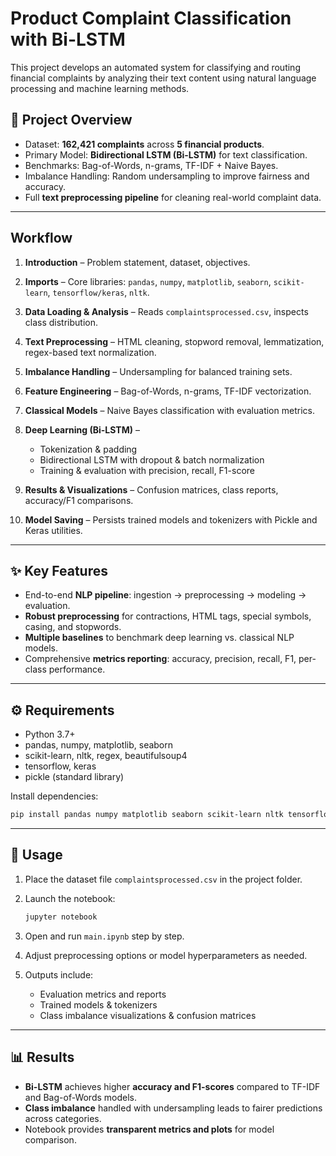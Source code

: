
# Product Complaint Classification with Bi-LSTM
This project develops an automated system for classifying and routing financial complaints by analyzing their text content using natural language processing and machine learning methods.



## 📌 Project Overview

* Dataset: **162,421 complaints** across **5 financial products**.
* Primary Model: **Bidirectional LSTM (Bi-LSTM)** for text classification.
* Benchmarks: Bag-of-Words, n-grams, TF-IDF + Naive Bayes.
* Imbalance Handling: Random undersampling to improve fairness and accuracy.
* Full **text preprocessing pipeline** for cleaning real-world complaint data.

---

## Workflow

1. **Introduction** – Problem statement, dataset, objectives.
2. **Imports** – Core libraries: `pandas`, `numpy`, `matplotlib`, `seaborn`, `scikit-learn`, `tensorflow/keras`, `nltk`.
3. **Data Loading & Analysis** – Reads `complaintsprocessed.csv`, inspects class distribution.
4. **Text Preprocessing** – HTML cleaning, stopword removal, lemmatization, regex-based text normalization.
5. **Imbalance Handling** – Undersampling for balanced training sets.
6. **Feature Engineering** – Bag-of-Words, n-grams, TF-IDF vectorization.
7. **Classical Models** – Naive Bayes classification with evaluation metrics.
8. **Deep Learning (Bi-LSTM)** –

   * Tokenization & padding
   * Bidirectional LSTM with dropout & batch normalization
   * Training & evaluation with precision, recall, F1-score
9. **Results & Visualizations** – Confusion matrices, class reports, accuracy/F1 comparisons.
10. **Model Saving** – Persists trained models and tokenizers with Pickle and Keras utilities.

---

## ✨ Key Features

* End-to-end **NLP pipeline**: ingestion → preprocessing → modeling → evaluation.
* **Robust preprocessing** for contractions, HTML tags, special symbols, casing, and stopwords.
* **Multiple baselines** to benchmark deep learning vs. classical NLP models.
* Comprehensive **metrics reporting**: accuracy, precision, recall, F1, per-class performance.

---

## ⚙️ Requirements

* Python 3.7+
* pandas, numpy, matplotlib, seaborn
* scikit-learn, nltk, regex, beautifulsoup4
* tensorflow, keras
* pickle (standard library)

Install dependencies:

```bash
pip install pandas numpy matplotlib seaborn scikit-learn nltk tensorflow keras beautifulsoup4
```

---

## 🚀 Usage

1. Place the dataset file `complaintsprocessed.csv` in the project folder.
2. Launch the notebook:

   ```bash
   jupyter notebook
   ```
3. Open and run `main.ipynb` step by step.
4. Adjust preprocessing options or model hyperparameters as needed.
5. Outputs include:

   * Evaluation metrics and reports
   * Trained models & tokenizers
   * Class imbalance visualizations & confusion matrices

---

## 📊 Results

* **Bi-LSTM** achieves higher **accuracy and F1-scores** compared to TF-IDF and Bag-of-Words models.
* **Class imbalance** handled with undersampling leads to fairer predictions across categories.
* Notebook provides **transparent metrics and plots** for model comparison.


